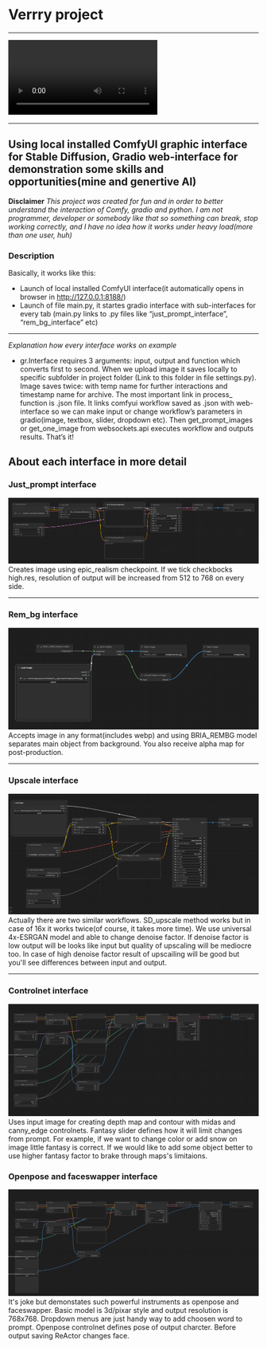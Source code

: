 # Verrry project
** **
![Watch the video](https://github.com/EvgeniyPuzyruev/verrry/exp.mp4)
** **
## Using local installed ComfyUI graphic interface for Stable Diffusion, Gradio web-interface for demonstration some skills and opportunities(mine and genertive AI)
**Disclaimer** *This project was created for fun and in order to better understand the interaction of Comfy, gradio and python. I am not programmer, developer or somebody like that so something can break, stop working correctly, and I have no idea how it works under heavy load(more than one user, huh)*
### Description ###
Basically, it works like this:
-  Launch of local installed ComfyUI interface(it automatically opens in browser in http://127.0.0.1:8188/) 
-  Launch of file main.py, it startes gradio interface with sub-interfaces for every tab
(main.py links to .py files like “just_prompt_interface”, “rem_bg_interface” etc)
** **
*Explanation how every interface works on example* 
-  gr.Interface requires 3 arguments: input, output and function which converts first to second.
When we upload image it saves locally to specific subfolder in project folder
(Link to this folder in file settings.py). Image saves twice: with temp name for further interactions and timestamp name for archive.
The most important link in process_ function is .json file. It links comfyui workflow saved as .json with web-interface so we can make input or change workflow’s parameters in gradio(image, textbox, slider, dropdown etc). Then get_prompt_images or get_one_image from websockets.api executes workflow and outputs results. That’s it!
## About each interface in more detail ##
### Just_prompt interface ###
![Alt Text](https://github.com/EvgeniyPuzyruev/verrry/blob/main/screenshots/just_prompt.png)
Creates image using epic_realism checkpoint. If we tick checkbocks high.res, resolution of output will be increased from 512 to 768 on every side.
** **
### Rem_bg interface ###
![Alt Text](https://github.com/EvgeniyPuzyruev/verrry/blob/main/screenshots/rembg.png)
Accepts image in any format(includes webp) and using BRIA_REMBG model separates main object from background. You also receive alpha map for post-production.
** **
### Upscale interface ###
![Alt Text](https://github.com/EvgeniyPuzyruev/verrry/blob/main/screenshots/upscale.png)
Actually there are two similar workflows. SD_upscale method works but in case of 16x it works twice(of course, it takes more time). We use universal 4x-ESRGAN model and able to change denoise factor. If denoise factor is low output will be looks like
input but quality of upscaling will be mediocre too. In case of high denoise factor result of upscailing will be good but you'll see differences between input and output.
** **
### Controlnet interface ###
![Alt Text](https://github.com/EvgeniyPuzyruev/verrry/blob/main/screenshots/controlnet.png)
Uses input image for creating depth map and contour with midas and canny_edge controlnets. Fantasy slider defines how it will limit changes from prompt. For example, if we want to change color or add snow on image little fantasy is correct. If we would like to add some object better to use higher fantasy factor to brake through maps's limitaions.
### Openpose and faceswapper interface ###
![Alt Text](https://github.com/EvgeniyPuzyruev/verrry/blob/main/screenshots/openpose.png)
It's joke but demonstates such powerful instruments as openpose and faceswapper. Basic model is 3d/pixar style and output resolution is 768x768. Dropdown menus are just handy way to add choosen word to prompt. Openpose controlnet defines pose of output charcter. Before output saving ReActor changes face.

